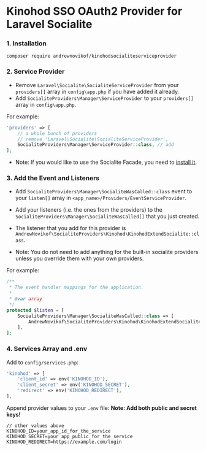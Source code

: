 # Kinohod SSO OAuth2 Provider for Laravel Socialite

### 1. Installation

`composer require andrewnovikof/kinohodsocialiteserviceprovider`

### 2. Service Provider

* Remove `Laravel\Socialite\SocialiteServiceProvider` from your `providers[]` array in `config\app.php` if you have added it already.
* Add `SocialiteProviders\Manager\ServiceProvider` to your `providers[]` array in `config\app.php`.

For example:
```php
'providers' => [
    // a whole bunch of providers
    // remove 'Laravel\Socialite\SocialiteServiceProvider',
    SocialiteProviders\Manager\ServiceProvider::class, // add
];
```
* Note: If you would like to use the Socialite Facade, you need to [install it](http://laravel.com/docs/5.2/authentication#social-authentication).

### 3. Add the Event and Listeners

* Add `SocialiteProviders\Manager\SocialiteWasCalled::class` event to your `listen[]` array in `<app_name>/Providers/EventServiceProvider`.

* Add your listeners (i.e. the ones from the providers) to the `SocialiteProviders\Manager\SocialiteWasCalled[]` that you just created.

* The listener that you add for this provider is `AndrewNovikof\SocialiteProviders\Kinohod\KinohodExtendSocialite::class`.

* Note: You do not need to add anything for the built-in socialite providers unless you override them with your own providers.

For example:
```php
/**
 * The event handler mappings for the application.
 *
 * @var array
 */
protected $listen = [
    SocialiteProviders\Manager\SocialiteWasCalled::class => [
        AndrewNovikof\SocialiteProviders\Kinohod\KinohodExtendSocialite::class
    ],
];
```

### 4. Services Array and .env

Add to `config/services.php`:
```php
'kinohod' => [
    'client_id' => env('KINOHOD_ID'),
    'client_secret' => env('KINOHOD_SECRET'),
    'redirect' => env('KINOHOD_REDIRECT'),  
],
```

Append provider values to your `.env` file:
**Note: Add both public and secret keys!**
```
// other values above
KINOHOD_ID=your_app_id_for_the_service
KINOHOD_SECRET=your_app_public_for_the_service
KINOHOD_REDIRECT=https://example.com/login
```
